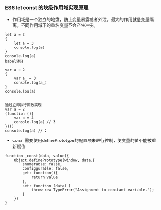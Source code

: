 ###  ES6 let const 的块级作用域实现原理



* 作用域是一个独立的地盘，防止变量暴露或者外泄。最大的作用就是变量隔离，不同作用域下的重名变量不会产生冲突。
```
let a = 2
{
    let a = 3
    console.log(a)
}
console.log(a)
babel转译

var a = 2 
{
    var a_ = 3
    console.log(a_)
}
console.log(a)


通过立即执行函数实现
var a = 2
(function (){
    var a = 3
    console.log(a) // 3
})()
console.log(a) // 2
```

* const 需要使用definePrototype的配置项来进行控制，使变量的值不能被重新赋值

```
function _const(data, value){
    Object.definePrototype(window, data,{
        enumerable: false,
        configgurable: false,
        get: function(){
            return value
        },
        set: function (data) {
            throw new TypeError("Assignment to constant variable.");
        }
    })
}
```